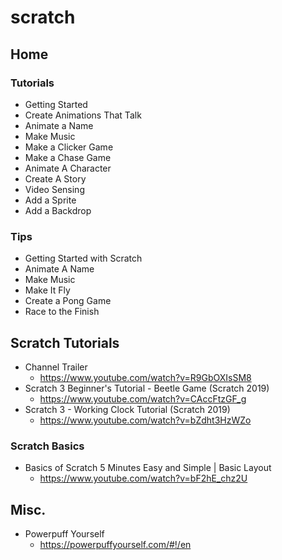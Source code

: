 # scratch
## Home
### Tutorials
* Getting Started
* Create Animations That Talk
* Animate a Name
* Make Music
* Make a Clicker Game
* Make a Chase Game
* Animate A Character
* Create A Story
* Video Sensing
* Add a Sprite
* Add a Backdrop

### Tips
* Getting Started with Scratch
* Animate A Name
* Make Music
* Make It Fly
* Create a Pong Game
* Race to the Finish

## Scratch Tutorials
* Channel Trailer
  * https://www.youtube.com/watch?v=R9GbOXIsSM8
* Scratch 3 Beginner's Tutorial - Beetle Game (Scratch 2019)
  * https://www.youtube.com/watch?v=CAccFtzGF_g
* Scratch 3 - Working Clock Tutorial (Scratch 2019)
  * https://www.youtube.com/watch?v=bZdht3HzWZo

### Scratch Basics
* Basics of Scratch 5 Minutes Easy and Simple | Basic Layout
  * https://www.youtube.com/watch?v=bF2hE_chz2U

## Misc.
* Powerpuff Yourself
  * https://powerpuffyourself.com/#!/en
